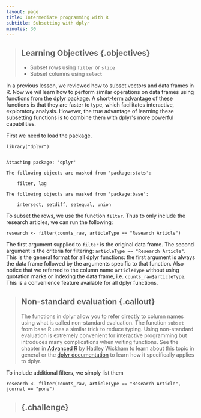 ```yaml
---
layout: page
title: Intermediate programming with R
subtitle: Subsetting with dplyr
minutes: 30
---
```




> ## Learning Objectives {.objectives}
>
> *  Subset rows using `filter` or `slice`
> *  Subset columns using `select`



In a previous lesson, we reviewed how to subset vectors and data frames in R.
Now we wil learn how to perform similar operations on data frames using functions from the dplyr package.
A short-term advantage of these functions is that they are faster to type, which facilitates interactive, exploratory analysis.
However, the true advantage of learning these subsetting functions is to combine them with dplyr's more powerful capabilities.

First we need to load the package.


~~~{.r}
library("dplyr")
~~~



~~~{.output}

Attaching package: 'dplyr'

The following objects are masked from 'package:stats':

    filter, lag

The following objects are masked from 'package:base':

    intersect, setdiff, setequal, union

~~~

To subset the rows, we use the function `filter`.
Thus to only include the research articles, we can run the following:


~~~{.r}
research <- filter(counts_raw, articleType == "Research Article")
~~~

The first argument supplied to `filter` is the original data frame.
The second argument is the criteria for filtering: `articleType == "Research Article"`.
This is the general format for all dplyr functions: the first argument is always the data frame followed by the arguments specific to that function.
Also notice that we referred to the column name `articleType` without using quotation marks or indexing the data frame, i.e. `counts_raw$articleType`.
This is a convenience feature available for all dplyr functions.

> ## Non-standard evaluation {.callout}
> The functions in dplyr allow you to refer directly to column names using what is called non-standard evaluation.
> The function `subset` from base R uses a similar trick to reduce typing.
> Using non-standard evaluation is extremely convenient for interactive programming but introduces many complications when writing functions.
> See the chapter in [Advanced R](http://adv-r.had.co.nz/Computing-on-the-language.html) by Hadley Wickham to learn about this topic in general
> or the [dplyr documentation](https://cran.r-project.org/web/packages/dplyr/vignettes/nse.html) to learn how it specifically applies to dplyr.

To include additional filters, we simply list them


~~~{.r}
research <- filter(counts_raw, articleType == "Research Article", journal == "pone")
~~~


> ##  {.challenge}
>
